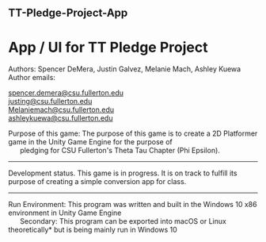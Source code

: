 ## TT-Pledge-Project-App
# App / UI for TT Pledge Project


Authors: Spencer DeMera, Justin Galvez, Melanie Mach, Ashley Kuewa<br/>
    Author emails:<br/>
    <p class="tab">
    spencer.demera@csu.fullerton.edu<br/>
    justing@csu.fullerton.edu<br/>
    Melaniemach@csu.fullerton.edu<br/>
    ashleykuewa@csu.fullerton.edu<br/>
    <p/>
                
   Purpose of this game: The purpose of this game is to create a 2D Platformer game in the Unity Game Engine for the purpose of<br/>
       &nbsp;&nbsp;&nbsp;&nbsp;&nbsp;&nbsp;pledging for CSU Fullerton's Theta Tau Chapter (Phi Epsilon). 
 
 ---
Development status.  This game is in progress.  It is on track to fulfill its purpose of creating a simple conversion app for class.

---
Run Environment: This program was written and built in the Windows 10 x86 environment in Unity Game Engine<br/>
  &nbsp;&nbsp;&nbsp;&nbsp;&nbsp;&nbsp;Secondary: This program can be exported into macOS or Linux theoretically* but is being mainly run in Windows 10
